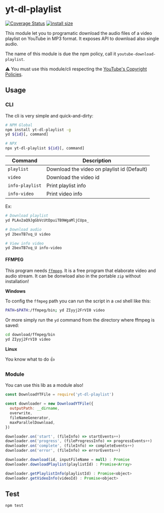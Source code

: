 # yt-dl-playlist

[![Coverage Status](https://coveralls.io/repos/github/Eomm/youtube-download-playlist/badge.svg?branch=master)](https://coveralls.io/github/Eomm/youtube-download-playlist?branch=master)
[![install size](https://packagephobia.now.sh/badge?p=yt-dl-playlist)](https://packagephobia.now.sh/result?p=yt-dl-playlist)

This module let you to programatic download the audio files of a video playlist on YouTube in MP3 format.
It exposes API to download also single audio.

The name of this module is due the npm policy, call it `youtube-download-playlist`.

⚠ You must use this module/cli respecting the [YouTube's Copyright Policies](https://www.youtube.com/intl/en/about/copyright/#support-and-troubleshooting).

## Usage

### CLI

The cli is very simple and quick-and-dirty:

```sh
# NPM Global
npm install yt-dl-playlist -g
yd ${id}[, command]

# NPX
npx yt-dl-playlist ${id}[, command]
```

| Command | Description |
| ------- | ----------- |
| `playlist` | Download the video on playlist id (Default)
| `video` | Download the video id
| `info-playlist` | Print playlist info
| `info-video` | Print video info

Ex:

```sh
# Download playlist
yd PLAv2aQ9JgGbVcUtDpuiTB9WgaMljCUpa_

# Download audio
yd 2bexTB7xq_U video

# View info video
yd 2bexTB7xq_U info-video
```


#### FFMPEG

This program needs [`ffmpeg`](https://www.ffmpeg.org/download.html). It is a free program that elaborate
video and audio stream. It can be donwload also in the portable `zip` without installation!

**Windows**

To config the `ffmpeg` path you can run the script in a `cmd` shell like this:

```sh
PATH=$PATH:/ffmpeg/bin; yd ZIyyj2FrVI0 video
```

Or more simply run the `yd` command from the directory where ffmpeg is saved:

```sh
cd download/ffmpeg/bin
yd ZIyyj2FrVI0 video
```

**Linux**

You know what to do 👍


### Module

You can use this lib as a module also!

```js
const DownloadYTFile = require('yt-dl-playlist')

const downloader = new DownloadYTFile({ 
  outputPath: __dirname,
  overwrite,
  fileNameGenerator,
  maxParallelDownload,
})

downloader.on('start', (fileInfo) => startEvents++)
downloader.on('progress', (fileProgressInfo) => progressEvents++)
downloader.on('complete', (fileInfo) => completeEvents++)
downloader.on('error', (fileInfo) => errorEvents++)

downloader.download(id, inputFileName = null) : Promise
downloader.downloadPlaylist(playlistId) : Promise<Array>

downloader.getPlaylistInfo(playlistId) : Promise<object>
downloader.getVideoInfo(videoId) : Promise<object>

```

## Test

```
npm test
```
